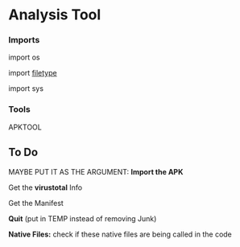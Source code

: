# Analysis Tool



### Imports

import os

import [filetype](https://github.com/h2non/filetype.py)

import sys



### Tools

APKTOOL







## To Do

MAYBE PUT IT AS THE ARGUMENT: **Import the APK**

Get the **virustotal** Info

Get the Manifest

**Quit** (put in TEMP instead of removing Junk)



**Native Files:**
	check if these native files are being called in the code

